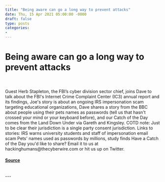 ```yaml
---
title: "Being aware can go a long way to prevent attacks"
date: Thu, 15 Apr 2021 05:00:00 -0000
draft: false
type: posts
categories: 
- 
---
```

# Being aware can go a long way to prevent attacks

<br/>

<br/>
Guest Herb Stapleton, the FBI’s cyber division sector chief, joins Dave to talk about the FBI's Internet Crime Complaint Center (IC3) annual report and its findings, Joe's story is about an ongoing IRS impersonation scam targeting educational organizations, Dave shares a story from the BBC about people using their pets names as passwords (tell us that hasn't crossed your mind or your keyboard before), and our Catch of the Day comes from the Land Down Under via Gareth and Kingsley. COTD note: Just to be clear their jurisdiction is a single party consent jurisdiction. Links to stories: IRS warns university students and staff of impersonation email scam Pets' names used as passwords by millions, study finds Have a Catch of the Day you'd like to share? Email it to us at hackinghumans@thecyberwire.com or hit us up on Twitter.

#### [Source](https://thecyberwire.com/podcasts/hacking-humans/143/notes)

<br/>
---
